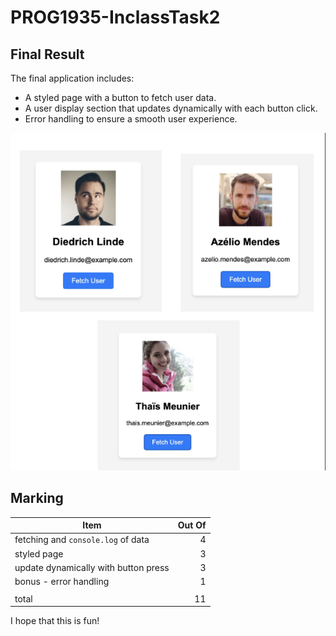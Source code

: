# PROG1935-InclassTask2

## Final Result
The final application includes:

- A styled page with a button to fetch user data.
- A user display section that updates dynamically with each
button click.
- Error handling to ensure a smooth user experience.

![final result](READMEImages/inclasstask2.png)

## Marking

|Item|Out Of|
|--|--:|
|fetching and `console.log` of data|4|
|styled page|3|
|update dynamically with button press|3|
|bonus - error handling|1|
|||
|total|11|

I hope that this is fun!
